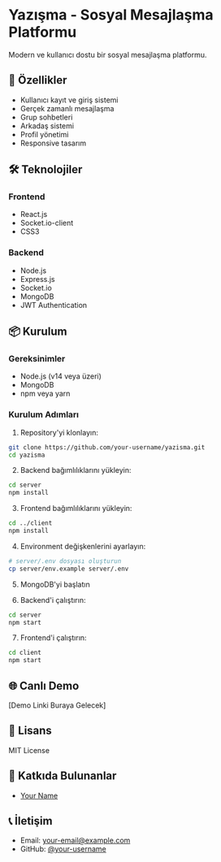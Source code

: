 # Yazışma - Sosyal Mesajlaşma Platformu

Modern ve kullanıcı dostu bir sosyal mesajlaşma platformu.

## 🚀 Özellikler

- Kullanıcı kayıt ve giriş sistemi
- Gerçek zamanlı mesajlaşma
- Grup sohbetleri
- Arkadaş sistemi
- Profil yönetimi
- Responsive tasarım

## 🛠️ Teknolojiler

### Frontend
- React.js
- Socket.io-client
- CSS3

### Backend
- Node.js
- Express.js
- Socket.io
- MongoDB
- JWT Authentication

## 📦 Kurulum

### Gereksinimler
- Node.js (v14 veya üzeri)
- MongoDB
- npm veya yarn

### Kurulum Adımları

1. Repository'yi klonlayın:
```bash
git clone https://github.com/your-username/yazisma.git
cd yazisma
```

2. Backend bağımlılıklarını yükleyin:
```bash
cd server
npm install
```

3. Frontend bağımlılıklarını yükleyin:
```bash
cd ../client
npm install
```

4. Environment değişkenlerini ayarlayın:
```bash
# server/.env dosyası oluşturun
cp server/env.example server/.env
```

5. MongoDB'yi başlatın

6. Backend'i çalıştırın:
```bash
cd server
npm start
```

7. Frontend'i çalıştırın:
```bash
cd client
npm start
```

## 🌐 Canlı Demo

[Demo Linki Buraya Gelecek]

## 📝 Lisans

MIT License

## 👥 Katkıda Bulunanlar

- [Your Name](https://github.com/your-username)

## 📞 İletişim

- Email: your-email@example.com
- GitHub: [@your-username](https://github.com/your-username) 